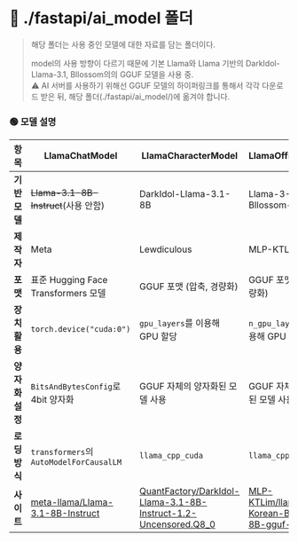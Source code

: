 # 📂 ./fastapi/ai_model **폴더**

> 해당 폴더는 사용 중인 모델에 대한 자료를 담는 폴더이다.
>
> model의 사용 방향이 다르기 때문에 기본 Llama와 Llama 기반의 DarkIdol-Llama-3.1, Bllossom의의 GGUF 모델을 사용 중. </br>
> ⚠️ AI 서버를 사용하기 위해선 GGUF 모델의 하이퍼링크를 통해서 각각 다운로드 받은 뒤, 해당 폴더(./fastapi/ai_model/)에 옮겨야 합니다.

### 🟢 **모델 설명**

| 항목 | **LlamaChatModel** | **LlamaCharacterModel** | **LlamaOfficeModel** | 
|------|--------------------|----------------------|-----------------------|
| **기반 모델** | ~~Llama-3.1-8B-Instruct~~(사용 안함) | DarkIdol-Llama-3.1-8B | Llama-3-Korean-Bllossom-8B |
| **제작자** | Meta | Lewdiculous | MLP-KTLim |
| **포맷** | 표준 Hugging Face Transformers 모델 | GGUF 포맷 (압축, 경량화) | GGUF 포맷 (압축, 경량화) |
| **장치 활용** | `torch.device("cuda:0")` | `gpu_layers`를 이용해 GPU 할당 | `n_gpu_layers`를 이용해 GPU 할당 |
| **양자화 설정** | `BitsAndBytesConfig`로 4bit 양자화 | GGUF 자체의 양자화된 모델 사용 | GGUF 자체의 양자화된 모델 사용 |
| **로딩 방식** | `transformers`의 `AutoModelForCausalLM` | `llama_cpp_cuda` | `llama_cpp_cuda` |
| **사이트** | [meta-llama/Llama-3.1-8B-Instruct](https://huggingface.co/meta-llama/Llama-3.1-8B) | [QuantFactory/DarkIdol-Llama-3.1-8B-Instruct-1.2-Uncensored.Q8_0](https://huggingface.co/QuantFactory/DarkIdol-Llama-3.1-8B-Instruct-1.2-Uncensored-GGUF/blob/main/DarkIdol-Llama-3.1-8B-Instruct-1.2-Uncensored.Q8_0.gguf) | [MLP-KTLim/llama-3-Korean-Bllossom-8B-gguf-Q4_K_M](https://huggingface.co/MLP-KTLim/llama-3-Korean-Bllossom-8B-gguf-Q4_K_M/blob/main/llama-3-Korean-Bllossom-8B-Q4_K_M.gguf) |

